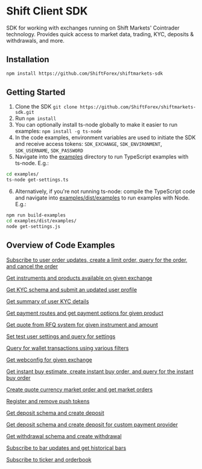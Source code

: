 # Shift Client SDK

SDK for working with exchanges running on Shift Markets' Cointrader technology. Provides quick access to market data, trading, KYC, deposits & withdrawals, and more.

## Installation

```sh
npm install https://github.com/ShiftForex/shiftmarkets-sdk
```

## Getting Started

1. Clone the SDK `git clone https://github.com/ShiftForex/shiftmarkets-sdk.git`
2. Run `npm install`
3. You can optionally install ts-node globally to make it easier to run examples: `npm install -g ts-node`
4. In the code examples, environment variables are used to initiate the SDK and receive access tokens: `SDK_EXCHANGE`, `SDK_ENVIRONMENT`, `SDK_USERNAME`, `SDK_PASSWORD`
5. Navigate into the [examples](https://github.com/ShiftForex/shiftmarkets-sdk/blob/master/examples) directory to run TypeScript examples with ts-node. E.g.:  
```sh
cd examples/
ts-node get-settings.ts
```
6. Alternatively, if you're not running ts-node: compile the TypeScript code and navigate into [examples/dist/examples](https://github.com/ShiftForex/shiftmarkets-sdk/blob/master/examples/dist/examples) to run examples with Node. E.g.:
```sh
npm run build-examples
cd examples/dist/examples/
node get-settings.js
```

## Overview of Code Examples

[Subscribe to user order updates, create a limit order, query for the order, and cancel the order](https://github.com/ShiftForex/shiftmarkets-sdk/blob/master/examples/create-orders-and-subscribe-order-updates.ts)

[Get instruments and products available on given exchange](https://github.com/ShiftForex/shiftmarkets-sdk/blob/master/examples/get-instruments-and-products.ts)

[Get KYC schema and submit an updated user profile](https://github.com/ShiftForex/shiftmarkets-sdk/blob/master/examples/get-kyc-schema-and-update-profile.ts)

[Get summary of user KYC details](https://github.com/ShiftForex/shiftmarkets-sdk/blob/master/examples/get-kyc-summary.ts)

[Get payment routes and get payment options for given product](https://github.com/ShiftForex/shiftmarkets-sdk/blob/master/examples/get-payment-routes-and-options.ts)

[Get quote from RFQ system for given instrument and amount](https://github.com/ShiftForex/shiftmarkets-sdk/blob/master/examples/get-rfq-quotes.ts)

[Set test user settings and query for settings](https://github.com/ShiftForex/shiftmarkets-sdk/blob/master/examples/get-settings.ts)

[Query for wallet transactions using various filters](https://github.com/ShiftForex/shiftmarkets-sdk/blob/master/examples/get-transactions.ts)

[Get webconfig for given exchange](https://github.com/ShiftForex/shiftmarkets-sdk/blob/master/examples/get-webconfig.ts)

[Get instant buy estimate, create instant buy order, and query for the instant buy order](https://github.com/ShiftForex/shiftmarkets-sdk/blob/master/examples/instant-buy.ts)

[Create quote currency market order and get market orders](https://github.com/ShiftForex/shiftmarkets-sdk/blob/master/examples/market-order-qc.ts)

[Register and remove push tokens](https://github.com/ShiftForex/shiftmarkets-sdk/blob/master/examples/register-remove-push-tokens.ts)

[Get deposit schema and create deposit](https://github.com/ShiftForex/shiftmarkets-sdk/blob/master/examples/retrieve-schema-and-create-deposit.ts)

[Get deposit schema and create deposit for custom payment provider](https://github.com/ShiftForex/shiftmarkets-sdk/blob/master/examples/retrieve-schema-and-create-deposit-custom-psp.ts)

[Get withdrawal schema and create withdrawal](https://github.com/ShiftForex/shiftmarkets-sdk/blob/master/examples/retrieve-schema-and-create-withdraw.ts)

[Subscribe to bar updates and get historical bars](https://github.com/ShiftForex/shiftmarkets-sdk/blob/master/examples/subscribe-bar-updates-and-get-historical-bars.ts)

[Subscribe to ticker and orderbook](https://github.com/ShiftForex/shiftmarkets-sdk/blob/master/examples/subscribe-ticker-and-orderbook.ts)
